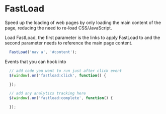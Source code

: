 FastLoad
===

Speed up the loading of web pages by only loading the main content of the page, reducing the need to re-load CSS/JavaScript.

Load FastLoad, the first parameter is the links to apply FastLoad to and the second parameter needs to reference the main page content.

```javascript
  FastLoad('nav a', '#content');
```

Events that you can hook into

```javascript
  // add code you want to run just after click event
  $(window).on('fastload:click', function() {

  });

  // add any analytics tracking here
  $(window).on('fastload:complete', function() {

  });
```
